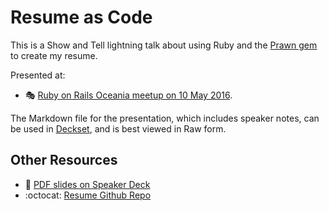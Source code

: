 # Resume as Code

This is a Show and Tell lightning talk about using Ruby and the
[Prawn gem][prawn] to create my resume.

Presented at:

- :performing_arts: [Ruby on Rails Oceania meetup on 10 May 2016][roro].

The Markdown file for the presentation, which includes speaker notes, can
be used in [Deckset][], and is best viewed in Raw form.

## Other Resources

- :card_index: [PDF slides on Speaker Deck][speakerdeck]
- :octocat: [Resume Github Repo][github]

[Deckset]: https://www.decksetapp.com/
[github]: https://github.com/paulfioravanti/resume
[prawn]: https://github.com/prawnpdf/prawn
[roro]: https://www.meetup.com/Ruby-On-Rails-Oceania-Sydney/events/228886775/
[speakerdeck]: https://speakerdeck.com/paulfioravanti/resume-as-code
